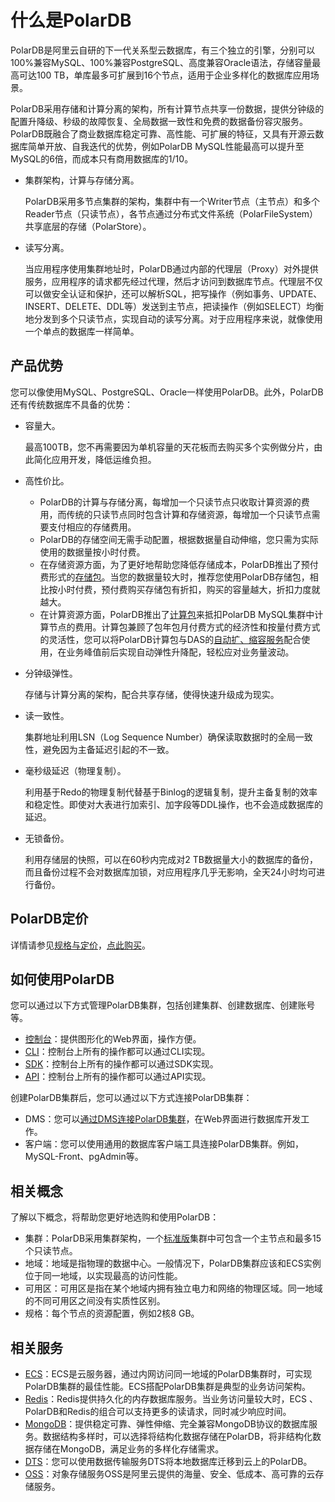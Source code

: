 # 什么是PolarDB

PolarDB是阿里云自研的下一代关系型云数据库，有三个独立的引擎，分别可以100%兼容MySQL、100%兼容PostgreSQL、高度兼容Oracle语法，存储容量最高可达100 TB，单库最多可扩展到16个节点，适用于企业多样化的数据库应用场景。

PolarDB采用存储和计算分离的架构，所有计算节点共享一份数据，提供分钟级的配置升降级、秒级的故障恢复、全局数据一致性和免费的数据备份容灾服务。PolarDB既融合了商业数据库稳定可靠、高性能、可扩展的特征，又具有开源云数据库简单开放、自我迭代的优势，例如PolarDB MySQL性能最高可以提升至MySQL的6倍，而成本只有商用数据库的1/10。

-   集群架构，计算与存储分离。

    PolarDB采用多节点集群的架构，集群中有一个Writer节点（主节点）和多个Reader节点（只读节点），各节点通过分布式文件系统（PolarFileSystem）共享底层的存储（PolarStore）。

-   读写分离。

    当应用程序使用集群地址时，PolarDB通过内部的代理层（Proxy）对外提供服务，应用程序的请求都先经过代理，然后才访问到数据库节点。代理层不仅可以做安全认证和保护，还可以解析SQL，把写操作（例如事务、UPDATE、INSERT、DELETE、DDL等）发送到主节点，把读操作（例如SELECT）均衡地分发到多个只读节点，实现自动的读写分离。对于应用程序来说，就像使用一个单点的数据库一样简单。


## 产品优势

您可以像使用MySQL、PostgreSQL、Oracle一样使用PolarDB。此外，PolarDB还有传统数据库不具备的优势：

-   容量大。

    最高100TB，您不再需要因为单机容量的天花板而去购买多个实例做分片，由此简化应用开发，降低运维负担。

-   高性价比。
    -   PolarDB的计算与存储分离，每增加一个只读节点只收取计算资源的费用，而传统的只读节点同时包含计算和存储资源，每增加一个只读节点需要支付相应的存储费用。
    -   PolarDB的存储空间无需手动配置，根据数据量自动伸缩，您只需为实际使用的数据量按小时付费。
    -   在存储资源方面，为了更好地帮助您降低存储成本，PolarDB推出了预付费形式的[存储包](/cn.zh-CN/用户指南/购买集群或存储包/使用存储包.md)。当您的数据量较大时，推荐您使用PolarDB存储包，相比按小时付费，预付费购买存储包有折扣，购买的容量越大，折扣力度就越大。
    -   在计算资源方面，PolarDB推出了[计算包](/cn.zh-CN/用户指南/购买集群或存储包/使用计算包.md)来抵扣PolarDB MySQL集群中计算节点的费用。计算包兼顾了包年包月付费方式的经济性和按量付费方式的灵活性，您可以将PolarDB计算包与DAS的[自动扩、缩容服务](/cn.zh-CN/用户指南/诊断与优化/一键诊断/自治中心.md)配合使用，在业务峰值前后实现自动弹性升降配，轻松应对业务量波动。
-   分钟级弹性。

    存储与计算分离的架构，配合共享存储，使得快速升级成为现实。

-   读一致性。

    集群地址利用LSN（Log Sequence Number）确保读取数据时的全局一致性，避免因为主备延迟引起的不一致。

-   毫秒级延迟（物理复制）。

    利用基于Redo的物理复制代替基于Binlog的逻辑复制，提升主备复制的效率和稳定性。即使对大表进行加索引、加字段等DDL操作，也不会造成数据库的延迟。

-   无锁备份。

    利用存储层的快照，可以在60秒内完成对2 TB数据量大小的数据库的备份，而且备份过程不会对数据库加锁，对应用程序几乎无影响，全天24小时均可进行备份。


## PolarDB定价

详情请参见[规格与定价](/cn.zh-CN/产品定价/规格与定价.md)，[点此购买](https://common-buy.aliyun.com/?spm=5176.155538.1357047.1.74e87e67RVhkGn&commodityCode=polardb_sub#/buy)。

## 如何使用PolarDB

您可以通过以下方式管理PolarDB集群，包括创建集群、创建数据库、创建账号等。

-   [控制台](https://polardb.console.aliyun.com/)：提供图形化的Web界面，操作方便。
-   [CLI](https://help.aliyun.com/product/29991.html)：控制台上所有的操作都可以通过CLI实现。
-   [SDK](/cn.zh-CN/.md)：控制台上所有的操作都可以通过SDK实现。
-   [API](/cn.zh-CN/API参考/API概览.md)：控制台上所有的操作都可以通过API实现。

创建PolarDB集群后，您可以通过以下方式连接PolarDB集群：

-   DMS：您可以[通过DMS连接PolarDB集群](/cn.zh-CN/用户指南/集群访问/连接数据库集群.md)，在Web界面进行数据库开发工作。
-   客户端：您可以使用通用的数据库客户端工具连接PolarDB集群。例如，MySQL-Front、pgAdmin等。

## 相关概念

了解以下概念，将帮助您更好地选购和使用PolarDB：

-   集群：PolarDB采用集群架构，一个[标准版](/cn.zh-CN/产品简介/产品系列.md)集群中可包含一个主节点和最多15个只读节点。
-   地域：地域是指物理的数据中心。一般情况下，PolarDB集群应该和ECS实例位于同一地域，以实现最高的访问性能。
-   可用区：可用区是指在某个地域内拥有独立电力和网络的物理区域。同一地域的不同可用区之间没有实质性区别。
-   规格：每个节点的资源配置，例如2核8 GB。

## 相关服务

-   [ECS](/cn.zh-CN/产品简介/什么是云服务器ECS.md)：ECS是云服务器，通过内网访问同一地域的PolarDB集群时，可实现PolarDB集群的最佳性能。ECS搭配PolarDB集群是典型的业务访问架构。
-   [Redis](/cn.zh-CN/产品简介/什么是云数据库Redis版.md)：Redis提供持久化的内存数据库服务。当业务访问量较大时，ECS 、PolarDB和Redis的组合可以支持更多的读请求，同时减少响应时间。
-   [MongoDB](/cn.zh-CN/产品简介/什么是云数据库MongoDB版.md)：提供稳定可靠、弹性伸缩、完全兼容MongoDB协议的数据库服务。数据结构多样时，可以选择将结构化数据存储在PolarDB，将非结构化数据存储在MongoDB，满足业务的多样化存储需求。
-   [DTS](/cn.zh-CN/产品简介/什么是数据传输服务DTS.md)：您可以使用数据传输服务DTS将本地数据库迁移到云上的PolarDB。
-   [OSS](/cn.zh-CN/产品简介/什么是对象存储OSS.md)：对象存储服务OSS是阿里云提供的海量、安全、低成本、高可靠的云存储服务。

